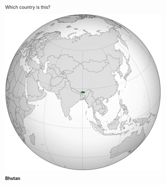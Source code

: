 Which country is this?

![Map of a country](images/Bhutan_(orthographic_projection).svg)
<!--question-->
**Bhutan**